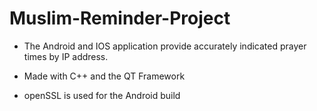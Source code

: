 # Muslim-Reminder-Project

- The Android and IOS application provide accurately indicated prayer times by IP address.

- Made with C++ and the QT Framework

- openSSL is used for the Android build
